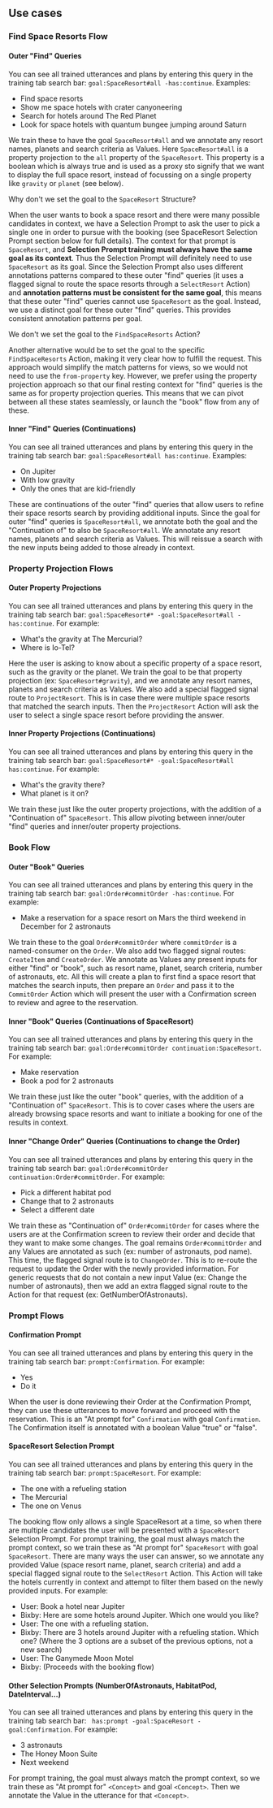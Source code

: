 ## Use cases

### Find Space Resorts Flow

#### Outer "Find" Queries
You can see all trained utterances and plans by entering this query in the training tab search bar: `goal:SpaceResort#all -has:continue`. Examples:
- Find space resorts
- Show me space hotels with crater canyoneering
- Search for hotels around The Red Planet
- Look for space hotels with quantum bungee jumping around Saturn

We train these to have the goal `SpaceResort#all` and we annotate any resort names, planets and search criteria as Values. Here `SpaceResort#all` is a property projection to the `all` property of the `SpaceResort`. This property is a boolean which is always true and is used as a proxy sto signify that we want to display the full space resort, instead of focussing on a single property like `gravity` or `planet` (see below). 

Why don't we set the goal to the `SpaceResort` Structure?

When the user wants to book a space resort and there were many possible candidates in context, we have a Selection Prompt to ask the user to pick a single one in order to pursue with the booking (see SpaceResort Selection Prompt section below for full details).
The context for that prompt is `SpaceResort`, and **Selection Prompt training must always have the same goal as its context**. 
Thus the Selection Prompt will definitely need to use `SpaceResort` as its goal. 
Since the Selection Prompt also uses different annotations patterns compared to these outer "find" queries (it uses a flagged signal to route the space resorts through a `SelectResort` Action) and **annotation patterns must be consistent for the same goal**, this means that these outer "find" queries cannot use `SpaceResort` as the goal. 
Instead, we use a distinct goal for these outer "find" queries. 
This provides consistent annotation patterns per goal.

We don't we set the goal to the `FindSpaceResorts` Action?

Another alternative would be to set the goal to the specific `FindSpaceResorts` Action, making it very clear how to fulfill the request.
This approach would simplify the match patterns for views, so we would not need to use the `from-property` key.
However, we prefer using the property projection approach so that our final resting context for "find" queries is the same as for property projection queries. 
This means that we can pivot between all these states seamlessly, or launch the "book" flow from any of these.

#### Inner "Find" Queries (Continuations)
You can see all trained utterances and plans by entering this query in the training tab search bar: `goal:SpaceResort#all has:continue`. Examples:
- On Jupiter
- With low gravity
- Only the ones that are kid-friendly

These are continuations of the outer "find" queries that allow users to refine their space resorts search by providing additional inputs.
Since the goal for outer "find" queries is `SpaceResort#all`, we annotate both the goal and the "Continuation of" to also be `SpaceResort#all`. 
We annotate any resort names, planets and search criteria as Values. 
This will reissue a search with the new inputs being added to those already in context.

### Property Projection Flows

#### Outer Property Projections
You can see all trained utterances and plans by entering this query in the training tab search bar: `goal:SpaceResort#* -goal:SpaceResort#all -has:continue`. For example:
- What's the gravity at The Mercurial?
- Where is Io-Tel?

Here the user is asking to know about a specific property of a space resort, such as the gravity or the planet. 
We train the goal to be that property projection (ex: `SpaceResort#gravity`), and we annotate any resort names, planets and search criteria as Values. 
We also add a special flagged signal route to `ProjectResort`. 
This is in case there were multiple space resorts that matched the search inputs. 
Then the `ProjectResort` Action will ask the user to select a single space resort before providing the answer.

#### Inner Property Projections (Continuations)
You can see all trained utterances and plans by entering this query in the training tab search bar: `goal:SpaceResort#* -goal:SpaceResort#all has:continue`. For example:
- What's the gravity there?
- What planet is it on?

We train these just like the outer property projections, with the addition of a "Continuation of" `SpaceResort`. 
This allow pivoting between inner/outer "find" queries and inner/outer property projections.

### Book Flow

#### Outer "Book" Queries
You can see all trained utterances and plans by entering this query in the training tab search bar: `goal:Order#commitOrder -has:continue`. For example:
- Make a reservation for a space resort on Mars the third weekend in December for 2 astronauts

We train these to the goal `Order#commitOrder` where `commitOrder` is a named-consumer on the `Order`.
We also add two flagged signal routes: `CreateItem` and `CreateOrder`. 
We annotate as Values any present inputs for either "find" or "book", such as resort name, planet, search criteria, number of astronauts, etc. 
All this will create a plan to first find a space resort that matches the search inputs, then prepare an `Order` and pass it to the `CommitOrder` Action which will present the user with a Confirmation screen to review and agree to the reservation.

#### Inner "Book" Queries (Continuations of SpaceResort)
You can see all trained utterances and plans by entering this query in the training tab search bar: `goal:Order#commitOrder continuation:SpaceResort`. For example:
- Make reservation
- Book a pod for 2 astronauts

We train these just like the outer "book" queries, with the addition of a "Continuation of" `SpaceResort`. 
This is to cover cases where the users are already browsing space resorts and want to initiate a booking for one of the results in context.

#### Inner "Change Order" Queries (Continuations to change the Order)
You can see all trained utterances and plans by entering this query in the training tab search bar: `goal:Order#commitOrder continuation:Order#commitOrder`. For example:
- Pick a different habitat pod
- Change that to 2 astronauts
- Select a different date

We train these as "Continuation of" `Order#commitOrder` for cases where the users are at the Confirmation screen to review their order and decide that they want to make some changes. 
The goal remains `Order#commitOrder` and any Values are annotated as such (ex: number of astronauts, pod name). 
This time, the flagged signal route is to `ChangeOrder`. 
This is to re-route the request to update the Order with the newly provided information. 
For generic requests that do not contain a new input Value (ex: Change the number of astronauts), then we add an extra flagged signal route to the Action for that request (ex: GetNumberOfAstronauts). 

### Prompt Flows

#### Confirmation Prompt
You can see all trained utterances and plans by entering this query in the training tab search bar: `prompt:Confirmation`. For example:
- Yes
- Do it

When the user is done reviewing their Order at the Confirmation Prompt, they can use these utterances to move forward and proceed with the reservation. This is an "At prompt for" `Confirmation` with goal `Confirmation`. 
The Confirmation itself is annotated with a boolean Value "true" or "false".

#### SpaceResort Selection Prompt
You can see all trained utterances and plans by entering this query in the training tab search bar: `prompt:SpaceResort`. For example:
- The one with a refueling station
- The Mercurial
- The one on Venus

The booking flow only allows a single SpaceResort at a time, so when there are multiple candidates the user will be presented with a `SpaceResort` Selection Prompt. 
For prompt training, the goal must always match the prompt context, so we train these as "At prompt for" `SpaceResort` with goal `SpaceResort`.
There are many ways the user can answer, so we annotate any provided Value (space resort name, planet, search criteria) and add a special flagged signal route to the `SelectResort` Action. 
This Action will take the hotels currently in context and attempt to filter them based on the newly provided inputs. 
For example:
- User: Book a hotel near Jupiter
- Bixby: Here are some hotels around Jupiter. Which one would you like?
- User: The one with a refueling station.
- Bixby: There are 3 hotels around Jupiter with a refueling station. Which one? (Where the 3 options are a subset of the previous options, not a new search)
- User: The Ganymede Moon Motel
- Bixby: (Proceeds with the booking flow)

#### Other Selection Prompts (NumberOfAstronauts, HabitatPod, DateInterval...)
You can see all trained utterances and plans by entering this query in the training tab search bar: ` has:prompt -goal:SpaceResort -goal:Confirmation`. For example:
- 3 astronauts
- The Honey Moon Suite
- Next weekend

For prompt training, the goal must always match the prompt context, so we train these as "At prompt for" `<Concept>` and goal `<Concept>`. 
Then we annotate the Value in the utterance for that `<Concept>`.